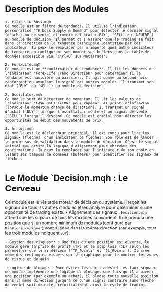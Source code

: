 # Description des Modules

    1. Filtre TK Boss.mqh
    Ce module est un filtre de tendance. Il utilise l'indicateur personnalisé "TK boss Supply & Demand" pour détecter le dernier signal (d'achat ou de vente) et envoie cet état (`BUY`, `SELL` ou `NEUTRE`) au module de décision. Il permet de s'assurer que le trading se fait dans la direction de la tendance principale identifiée par cet indicateur. Tu peux le remplacer par n'importe quel autre indicateur de tendance en configurant son nom et ses buffers dans la table de données accessible via `Ctrl+D` sur MetaTrader.

    2. ForexLife.mqh
    Ce module est un **confirmateur de tendance**. Il lit les données de l'indicateur "ForexLife Trend Direction" pour déterminer si la tendance est haussière ou baissière. Il agit comme un second avis, renforçant ou annulant le signal des autres modules. Il transmet son état (`BUY` ou `SELL`) au module de décision.

    2. Oscillator.mqh
    Ce module sert de détecteur de momentum. Il lit les valeurs de l'indicateur "CASH OSCILLATOR" pour repérer les points d'inflexion (lorsque le momentum change de direction). Il transmet un signal d'achat (`BUY`) lorsque l'oscillateur monte et un signal de vente (`SELL`) lorsqu'il descend. Ce module est crucial pour détecter les opportunités au début des mouvements de prix.

    3. Arrows.mqh
    Ce module est le déclencheur principal. Il est conçu pour lire les signaux (flèches) d'un indicateur de flèches. Son rôle est de lancer le processus de validation dans le module de décision. C'est le signal initial qui active la logique d'alignement pour chercher des confirmations. Tu peux le remplacer par l'indicateur de ton choix en lisant ses tampons de données (buffers) pour identifier les signaux de flèches.


# Le Module `Decision.mqh : Le Cerveau

Ce module est le véritable moteur de décision du système. Il reçoit les signaux de tous les autres modules et les analyse pour déterminer si une opportunité de trading existe.
    - Alignement des signaux : `Decision.mqh` attend que les signaux de tous les modules concordent. Il ne prendra une position que si un nombre minimum de modules (configuré par `MinSignauxAlignes`) sont alignés dans la même direction (par exemple, tous les trois modules indiquent `BUY`).

    - Gestion des risques** : Une fois qu'une position est ouverte, le module gère la prise de profit (TP) et le stop loss (SL) selon les paramètres que tu as définis (`TP_Points` et `SL_Points`). Il crée même des rectangles visuels sur le graphique pour te montrer les zones de risque et de gain.

    - Logique de blocage : Pour éviter les sur-trades et les faux signaux, ce module implémente une logique de blocage. Une fois qu'il a ouvert une position (par exemple un achat), il bloque toute nouvelle position dans la même direction jusqu'à ce qu'un signal contraire (une flèche de vente) soit détecté, réinitialisant ainsi le cycle de trading.
